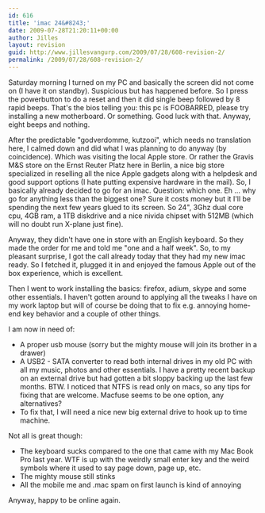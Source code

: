 ```yaml
---
id: 616
title: 'imac 24&#8243;'
date: 2009-07-28T21:20:11+00:00
author: Jilles
layout: revision
guid: http://www.jillesvangurp.com/2009/07/28/608-revision-2/
permalink: /2009/07/28/608-revision-2/
---
```

Saturday morning I turned on my PC and basically the screen did not come on (I have it on standby). Suspicious but has happened before. So I press the powerbutton to do a reset and then it did single beep followed by 8 rapid beeps. That's the bios telling you: this pc is FOOBARRED, please try installing a new motherboard. Or something. Good luck with that. Anyway, eight beeps and nothing. 

After the predictable "godverdomme, kutzooi", which needs no translation here, I calmed down and did what I was planning to do anyway (by coincidence). Which was visiting the local Apple store. Or rather the Gravis M&S store on the Ernst Reuter Platz here in Berlin, a nice big store specialized in reselling all the nice Apple gadgets along with a helpdesk and good support options (I hate putting expensive hardware in the mail). So, I basically already decided to go for an imac. Question: which one. Eh ... why go for anything less than the biggest one? Sure it costs money but it I'll be spending the next few years glued to its screen. So 24", 3Ghz dual core cpu, 4GB ram, a 1TB diskdrive and a nice nivida chipset with 512MB (which will no doubt run X-plane just fine).

Anyway, they didn't have one in store with an English keyboard. So they made the order for me and told me "one and a half week". So, to my pleasant surprise, I got the call already today that they had my new imac ready. So I fetched it, plugged it in and enjoyed the famous Apple out of the box experience, which is excellent.

Then I went to work installing the basics: firefox, adium, skype and some other essentials. I haven't gotten around to applying all the tweaks I have on my work laptop but will of course be doing that to fix e.g. annoying home-end key behavior and a couple of other things.

I am now in need of:
<ul>
	<li>A proper usb mouse (sorry but the mighty mouse will join its brother in a drawer)</li>
	<li>A USB2 - SATA converter to read both internal drives in my old PC with all my music, photos and other essentials. I have a pretty recent backup on an external drive but had gotten a bit sloppy backing up the last few months. BTW. I noticed that NTFS is read only on macs, so any tips for fixing that are welcome. Macfuse seems to be one option, any alternatives?</li>
	<li>To fix that, I will need a nice new big external drive to hook up to time machine. </li>
</ul>

Not all is great though:
<ul>
	<li>The keyboard sucks compared to the one that came with my Mac Book Pro last year. WTF is up with the weirdly small enter key and the weird symbols where it used to say page down, page up, etc.</li>
	<li>The mighty mouse still stinks</li>
	<li>All the mobile me and .mac spam on first launch is kind of annoying</li>
</ul>

Anyway, happy to be online again.



